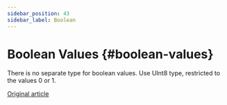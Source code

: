 ```yaml
---
sidebar_position: 43
sidebar_label: Boolean
---
```


# Boolean Values {#boolean-values}

There is no separate type for boolean values. Use UInt8 type, restricted to the values 0 or 1.

[Original article](https://clickhouse.com/docs/en/data_types/boolean/) <!--hide-->
